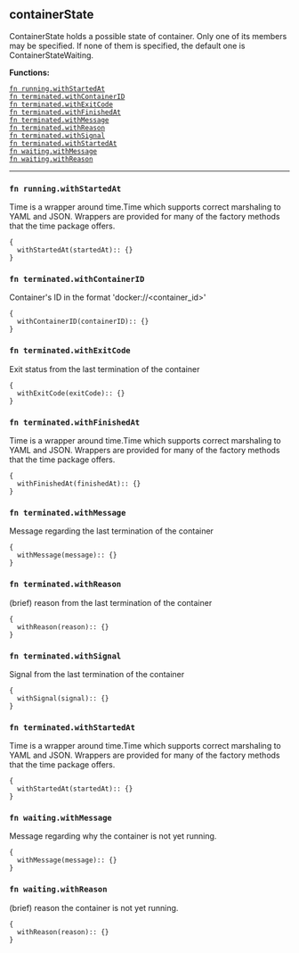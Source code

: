 
## containerState
ContainerState holds a possible state of container. Only one of its members may be specified. If none of them is specified, the default one is ContainerStateWaiting.

**Functions:**

[`fn running.withStartedAt`](#fn-runningwithstartedat)  
[`fn terminated.withContainerID`](#fn-terminatedwithcontainerid)  
[`fn terminated.withExitCode`](#fn-terminatedwithexitcode)  
[`fn terminated.withFinishedAt`](#fn-terminatedwithfinishedat)  
[`fn terminated.withMessage`](#fn-terminatedwithmessage)  
[`fn terminated.withReason`](#fn-terminatedwithreason)  
[`fn terminated.withSignal`](#fn-terminatedwithsignal)  
[`fn terminated.withStartedAt`](#fn-terminatedwithstartedat)  
[`fn waiting.withMessage`](#fn-waitingwithmessage)  
[`fn waiting.withReason`](#fn-waitingwithreason)  

---


### `fn running.withStartedAt`
Time is a wrapper around time.Time which supports correct marshaling to YAML and JSON.  Wrappers are provided for many of the factory methods that the time package offers.
```jsonnet
{
  withStartedAt(startedAt):: {}
}
```

### `fn terminated.withContainerID`
Container's ID in the format 'docker://<container_id>'
```jsonnet
{
  withContainerID(containerID):: {}
}
```

### `fn terminated.withExitCode`
Exit status from the last termination of the container
```jsonnet
{
  withExitCode(exitCode):: {}
}
```

### `fn terminated.withFinishedAt`
Time is a wrapper around time.Time which supports correct marshaling to YAML and JSON.  Wrappers are provided for many of the factory methods that the time package offers.
```jsonnet
{
  withFinishedAt(finishedAt):: {}
}
```

### `fn terminated.withMessage`
Message regarding the last termination of the container
```jsonnet
{
  withMessage(message):: {}
}
```

### `fn terminated.withReason`
(brief) reason from the last termination of the container
```jsonnet
{
  withReason(reason):: {}
}
```

### `fn terminated.withSignal`
Signal from the last termination of the container
```jsonnet
{
  withSignal(signal):: {}
}
```

### `fn terminated.withStartedAt`
Time is a wrapper around time.Time which supports correct marshaling to YAML and JSON.  Wrappers are provided for many of the factory methods that the time package offers.
```jsonnet
{
  withStartedAt(startedAt):: {}
}
```

### `fn waiting.withMessage`
Message regarding why the container is not yet running.
```jsonnet
{
  withMessage(message):: {}
}
```

### `fn waiting.withReason`
(brief) reason the container is not yet running.
```jsonnet
{
  withReason(reason):: {}
}
```

